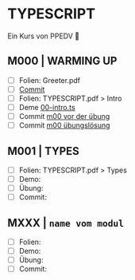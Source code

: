 # TYPESCRIPT

Ein Kurs von PPEDV :rocket:

## M000 | WARMING UP

- [ ] Folien: Greeter.pdf
- [ ] [Commit](https://github.com/ppedvAG/2021-07-27-typescript/commit/10c7bb5365cb2d8216c4adf58b8b440f796c179a)
- [ ] Folien: TYPESCRIPT.pdf > Intro
- [ ] Deme [00-intro.ts](TRAINER/00-intro.ts)
- [ ] Commit [m00 vor der übung](https://github.com/ppedvAG/2021-07-27-typescript/commit/a29561708505dcae983b8b60753c2232f0bf77e8)
- [ ] Commit [m00 übungslösung](https://github.com/ppedvAG/2021-07-27-typescript/commit/f2c88489b0412950716670d32ec86b38db8e7254)
  
## M001 | TYPES

- [ ] Folien: TYPESCRIPT.pdf > Types
- [ ] Demo:
- [ ] Übung:
- [ ] Commit:

## MXXX | `name vom modul`

- [ ] Folien:
- [ ] Demo:
- [ ] Übung:
- [ ] Commit:
